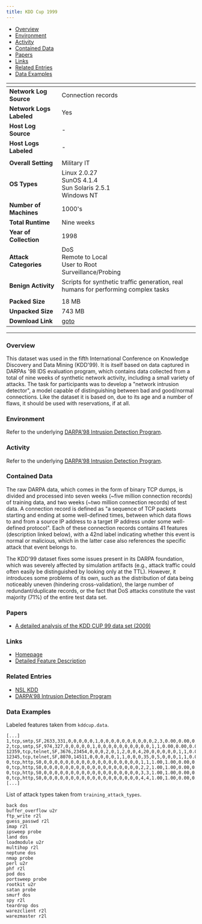 ```yaml
---
title: KDD Cup 1999
---
```


- [Overview](#overview)
- [Environment](#environment)
- [Activity](#activity)
- [Contained Data](#contained-data)
- [Papers](#papers)
- [Links](#links)
- [Related Entries](#related-entries)
- [Data Examples](#data-examples)

| <!-- -->                 | <!-- -->                                                                           |
|--------------------------|------------------------------------------------------------------------------------|
| **Network Log Source**   | Connection records                                                                 |
| **Network Logs Labeled** | Yes                                                                                |
| **Host Log Source**      | -                                                                                  |
| **Host Logs Labeled**    | -                                                                                  |
|                          |                                                                                    |
| **Overall Setting**      | Military IT                                                                        |
| **OS Types**             | Linux 2.0.27<br/>SunOS 4.1.4<br/>Sun Solaris 2.5.1<br/>Windows NT                  |
| **Number of Machines**   | 1000's                                                                             |
| **Total Runtime**        | Nine weeks                                                                         |
| **Year of Collection**   | 1998                                                                               |
| **Attack Categories**    | DoS<br/>Remote to Local<br/>User to Root<br/>Surveillance/Probing                  |
| **Benign Activity**      | Scripts for synthetic traffic generation, real humans for performing complex tasks |
|                          |                                                                                    |
| **Packed Size**          | 18 MB                                                                              |
| **Unpacked Size**        | 743 MB                                                                             |
| **Download Link**        | [goto](http://kdd.ics.uci.edu/databases/kddcup99/kddcup.data.gz)                   |

***

### Overview

This dataset was used in the fifth International Conference on Knowledge Discovery and Data Mining (KDD'99).
It is itself based on data captured in DARPAs '98 IDS evaluation program, which contains data collected from a total of
nine weeks of synthetic network activity, including a small variety of attacks.
The task for participants was to develop a "network intrusion detector", a model capable of distinguishing between bad
and good/normal connections.
Like the dataset it is based on, due to its age and a number of flaws, it should be used with reservations, if at all.

### Environment

Refer to the underlying [DARPA'98 Intrusion Detection Program](darpa98.md).

### Activity

Refer to the underlying [DARPA'98 Intrusion Detection Program](darpa98.md).

### Contained Data

The raw DARPA data, which comes in the form of binary TCP dumps, is divided and processed into seven weeks (~five
million connection records) of training data, and two weeks (~two million connection records) of test data.
A connection record is defined as "a sequence of TCP packets starting and ending at some well-defined times, between
which data flows to and from a source IP address to a target IP address under some well-defined protocol".
Each of these connection records contains 41 features (description linked below), with a 42nd label indicating whether
this event is normal or malicious, which in the latter case also references the specific attack that event belongs to.

The KDD'99 dataset fixes some issues present in its DARPA foundation, which was severely affected by simulation
artifacts (e.g., attack traffic could often easily be distinguished by looking only at the TTL).
However, it introduces some problems of its own, such as the distribution of data being noticeably uneven (hindering
cross-validation), the large number of redundant/duplicate records, or the fact that DoS attacks constitute the vast
majority (71%) of the entire test data set.

### Papers

- [A detailed analysis of the KDD CUP 99 data set (2009)](https://doi.org/10.1109/cisda.2009.5356528)

### Links

- [Homepage](https://kdd.ics.uci.edu/databases/kddcup99/kddcup99.html)
- [Detailed Feature Description](https://kdd.ics.uci.edu/databases/kddcup99/task.html)

### Related Entries

- [NSL KDD](nsl_kdd_dataset.md)
- [DARPA'98 Intrusion Detection Program](darpa98.md)

### Data Examples

Labeled features taken from `kddcup.data`.

```
[...]
1,tcp,smtp,SF,2633,331,0,0,0,0,0,1,0,0,0,0,0,0,0,0,0,0,2,3,0.00,0.00,0.00,0.00,1.00,0.00,0.67,222,168,0.76,0.02,0.00,0.00,0.00,0.00,0.00,0.00,normal.
2,tcp,smtp,SF,974,327,0,0,0,0,0,1,0,0,0,0,0,0,0,0,0,0,1,1,0.00,0.00,0.00,0.00,1.00,0.00,0.00,223,169,0.76,0.02,0.00,0.00,0.00,0.00,0.00,0.00,normal.
12359,tcp,telnet,SF,3676,23454,0,0,0,2,0,1,2,0,0,4,20,0,0,0,0,0,1,1,0.00,0.00,0.00,0.00,1.00,0.00,0.00,1,3,1.00,0.00,1.00,0.67,0.00,0.00,0.00,0.00,normal.
12345,tcp,telnet,SF,8070,14511,0,0,0,0,0,1,1,0,0,0,35,0,5,0,0,0,1,1,0.00,0.00,0.00,0.00,1.00,0.00,0.00,2,4,1.00,0.00,0.50,0.50,0.00,0.00,0.00,0.00,normal.
0,tcp,http,S0,0,0,0,0,0,0,0,0,0,0,0,0,0,0,0,0,0,0,1,1,1.00,1.00,0.00,0.00,1.00,0.00,0.00,3,1,0.33,0.67,0.33,0.00,0.33,1.00,0.00,0.00,neptune.
0,tcp,http,S0,0,0,0,0,0,0,0,0,0,0,0,0,0,0,0,0,0,0,2,2,1.00,1.00,0.00,0.00,1.00,0.00,0.00,4,2,0.50,0.50,0.25,0.00,0.50,1.00,0.00,0.00,neptune.
0,tcp,http,S0,0,0,0,0,0,0,0,0,0,0,0,0,0,0,0,0,0,0,3,3,1.00,1.00,0.00,0.00,1.00,0.00,0.00,5,3,0.60,0.40,0.20,0.00,0.60,1.00,0.00,0.00,neptune.
0,tcp,http,S0,0,0,0,0,0,0,0,0,0,0,0,0,0,0,0,0,0,0,4,4,1.00,1.00,0.00,0.00,1.00,0.00,0.00,6,4,0.67,0.33,0.17,0.00,0.67,1.00,0.00,0.00,neptune.
[...]
```

List of attack types taken from `training_attack_types`.

```
back dos
buffer_overflow u2r
ftp_write r2l
guess_passwd r2l
imap r2l
ipsweep probe
land dos
loadmodule u2r
multihop r2l
neptune dos
nmap probe
perl u2r
phf r2l
pod dos
portsweep probe
rootkit u2r
satan probe
smurf dos
spy r2l
teardrop dos
warezclient r2l
warezmaster r2l
```